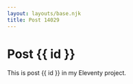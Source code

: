 ```yaml
---
layout: layouts/base.njk
title: Post 14029
---
```


# Post {{ id }}

This is post {{ id }} in my Eleventy project.

